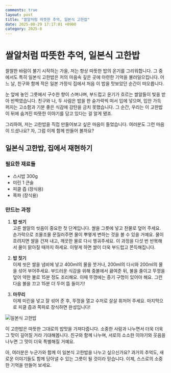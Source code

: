 ```yaml
---
comments: true
layout: post
title: "쌀알처럼 따뜻한 추억, 일본식 고한밥"
date: 2025-08-29 17:17:01 +0900
category: 2025-8
---
```


# 쌀알처럼 따뜻한 추억, 일본식 고한밥

쌀쌀한 바람이 불기 시작하는 가을, 저는 항상 따뜻한 밥의 온기를 그리워합니다. 그 중에서도 특히 일본식 고한밥은 저의 마음속 깊은 곳에 아련한 기억을 불러일으킵니다. 어느 날, 친구와 함께 작은 일본 가정식 집에서 처음 이 밥을 맛보았던 순간이 떠오릅니다.

눈 앞에 놓인 그릇에서 구수한 향이 스며나며, 부드럽고 윤기가 흐르는 쌀알들이 빛을 받아 반짝였습니다. 친구와 나, 두 사람은 밥을 한 숟가락씩 떠서 입에 넣으며, 입안 가득 퍼지는 고소함과 기분 좋은 식감에 감탄을 금치 못했습니다. 그 순간, 우리는 이 고한밥이 뒤에 숨겨진 따뜻한 이야기를 담고 있다는 걸 알게 됐죠. 

그리하여, 저는 고한밥을 직접 만들어보고 싶은 마음이 들었습니다. 여러분도 그런 마음이 드셨나요? 자, 그럼 이제 함께 만들어 볼까요? 

## 일본식 고한밥, 집에서 재현하기

### 필요한 재료들
- 스시밥 300g
- 미린 1 큰술
- 피클 즙 (장식용)
- 쪽파 (장식용)

### 만드는 과정

1. **밥 씻기**  
   고른 쌀알의 씻음이 중요한 첫 단계입니다. 쌀을 그릇에 넣고 찬물로 덮어 주세요. 손가락으로 조물조물 문질러주면 물이 뿌옇게 변하는 것을 볼 수 있을 거예요. 물이 흐려지면 쌀을 건져 내고, 깨끗한 물로 다시 헹궈주세요. 이 과정을 다섯 번 반복해서 물이 맑아질 때까지 하세요. 이렇게 하면 쌀이 더욱 부드럽고 쫀득해집니다.

2. **밥 짓기**  
   이제 씻은 쌀을 냄비에 넣고 400ml의 물을 붓거나, 200ml의 다시와 200ml의 물을 섞어 부어주세요. 부드러운 식감을 위해 중불에서 끓여준 뒤, 불을 줄이고 뚜껑을 덮어 약한 불로 15분 정도 조리해요. 이때 뚜껑에는 증기 구멍이 있어야 해요. 그런 다음 불을 끄고 15분 더 두어 뜸 들이기!

3. **마무리**  
   이제 미린을 넣고 잘 섞어 준 후, 뚜껑을 열고 수저로 살살 휘저어 주세요. 마지막으로 피클 즙과 쪽파로 장식하면 완성입니다! 

![일본식 고한밥](https://www.themealdb.com/images/media/meals/kw92t41604181871.jpg)

이 고한밥은 따뜻한 그대로의 밥맛을 가져다줍니다. 소중한 사람과 나누면서 더욱 더욱 그 맛이 깊어질 거라 기대해봅니다. 친구와 함께 나누며, 서로의 소소한 이야기와 웃음을 나누면 그 맛이 더욱 특별해질 거예요.

아, 여러분은 누군가와 함께 이 일본식 고한밥을 나누고 싶으신가요? 과거의 추억도, 새로운 이야기들도 함께 담아낼 수 있는 그릇이 될 것이라 믿습니다. 이제, 스스로의 소중한 기억을 만들어 보세요.